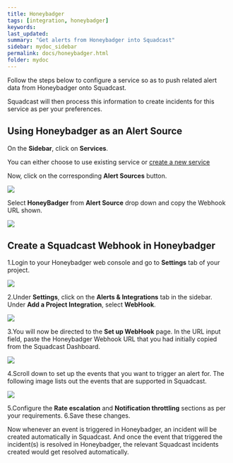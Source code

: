 ```yaml
---
title: Honeybadger
tags: [integration, honeybadger]
keywords: 
last_updated: 
summary: "Get alerts from Honeybadger into Squadcast"
sidebar: mydoc_sidebar
permalink: docs/honeybadger.html
folder: mydoc
---
```


Follow the steps below to configure a service so as to push related alert data from Honeybadger onto Squadcast.

Squadcast will then process this information to create incidents for this service as per your preferences.

## Using Honeybadger as an Alert Source

On the **Sidebar**, click on **Services**.

You can either choose to use existing service or [create a new service](adding-a-service.html)

Now, click on the corresponding **Alert Sources** button.

![](images/integration_1.png)

Select **HoneyBadger** from  **Alert Source** drop down and copy the Webhook URL shown.

![](images/honeybadger_1.png)

## Create a Squadcast Webhook in Honeybadger

1.Login to your Honeybadger web console and go to **Settings** tab of your project.

![](images/honeybadger_2.png)

2.Under **Settings**, click on the **Alerts & Integrations** tab in the sidebar. Under **Add a Project Integration**, select **WebHook**.

![](images/honeybadger_3.png)

3.You will now be directed to the **Set up WebHook** page. In the URL input field, paste the Honeybadger Webhook URL that you had initially copied from the Squadcast Dashboard.  

![](images/honeybadger_4.png)

4.Scroll down to set up the events that you want to trigger an alert for. The following image lists out the events that are supported in Squadcast.

![](images/honeybadger_5.png)

5.Configure the **Rate escalation** and **Notification throttling** sections as per your requirements.
6.Save these changes.

Now whenever an event is triggered in Honeybadger, an incident will be created automatically in Squadcast. And once the event that triggered the incident(s) is resolved in Honeybadger, the relevant Squadcast incidents created would get resolved automatically.